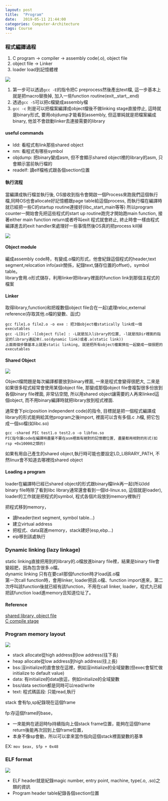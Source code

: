 ```yaml
---
layout: post
title:  "Program"
date:   2019-05-11 21:44:00
categories: Computer-Architecture
tags: Course
---
```


### 程式編譯過程

1. C program -> compiler -> assembly code(.o), object file
2. object file -> Linker
3. loader load到記憶體裡

![](assets/images/notes/CA/1-3.png)

1. 第一步可以透過`gcc -E`的指令把C preprocess然後產出text檔, 這一步基本上就是把macro替換掉, 加入一些function routine(exit,_start,_end)
2. 透過`gcc -S`可以把c檔變成assembly檔
3. `gcc -c` 則是可以把檔案編譯成object檔後不做linking stage直接停止, 這時就是binary形式, 要用objdump才能看到assembly, 但這單純就是把檔案編成binary, 他並不會啟動linker去連接需要的library


#### useful commands

- ldd: 看程式有link那些shared object
- nm: 看程式有哪些symbol
- objdump: 把binary變成asm, 但不會顯示shared object裡的library的asm, 只會顯示當前執行檔的
- readelf: 讀elf檔格式跟各個section位置

#### 執行流程

當編譯成執行檔並執行後, OS接收到指令會開啟一個Process來跑我們這個執行檔,同時OS也會allocate好記憶體跟page table給這個process, 而執行檔在編譯時就已經把一些C的startup routine連接好(libc_start_main等等) 所以program counter一開始會先把這些程式的start up routine跑完才開始跑main function, 接著either main function return或者呼叫exit 程式就會終止, 終止時會一樣由程式編譯進去的exit handler來處理好一些事情然後OS真的把process kill掉

![](assets/images/notes/CA/1-2.png)

#### Object module

編成assembly code時，有變成.o檔的形式，他會紀錄這個程式的header,text segment,relocation info(aslr關係，紀錄text,儲存位置的offset)，symbol table。<br />
library會用.o形式儲存，利用linker把library裡面的function link到那個主程式的檔案 

#### Linker

取得library,function)和把複數個object file合在一起(處理reloc,external reference(存取其他.o檔的變數、函式)

```
gcc file1.o file2.o -o exe : 把3個object檔statically link成一個executables
gcc -L[Dir] -l[object file] : -L就是加入library的位置, -l就是找Dir裡面的指定的library連起來(.so(dynamic link)或者.a(static link))
上面兩個步驟基本上就是static linking, 就是把所有object檔案擠在一起變成一個很肥的executables
```

#### Shared Object

![](/assets/images/notes/CA/1-5.png)


Object檔問題是每次編譯都要放到binary裡面, 一來是程式會變得很肥大, 二來是如果很多程式經常會使用某個object file, 那變成那個object file會複製很多份放到各個binary file裡面,  非常佔空間, 所以用shared object讓需要的人再來linked這個object, 而不用binary編譯時就把library放到程式裡面.

通常會下pic(position independent code)的指令, 目標就是把一個程式編譯成library的形式能夠給其他program之後import, 裡面可以含有多個.c .h檔, 把它包成一個so檔(如libc.so)

```
gcc -shared PIC test1.o test2.o -o libfoo.so
PIC指令讓code在編譯時盡量不要在asm裡面有絕對的記憶體位置, 盡量都用相對的形式(如rsp +0x10000之類的)
```

如果有用自己產生的shared object,執行時可能也要設定LD_LIBRARY_PATH, 不然linux會不知道去哪裡找shared object

#### Loading a program

loader在編譯時已經已shared object的形式跟binary檔link再一起(所以ldd binary file時除了看到libc library通常還會看到一個ld-linux.so, 這個就是loader), loader的工作就是把程式的symbol, 程式各個片段放到memory裡執行

把程式移到memory，
- 讀header(text segment, symbol table...)
- 建立virtual address
- 把程式、data寫進memory，stack建好(esp,ebp...)
- eip移到該處執行

### Dynamic linking (lazy linkage)

static linking直接把用到的library的.o檔放進binary file裡，結果是binary file會變超肥，因為包含很多.o檔。<br />
dynamic linking 只有在要call那個function時才load該.o檔<br />
第一次call function時，會用linker, loader把該.o檔、function import進來，第二次呼叫該function後就已經有該function，不用在call linker, loader，程式九已經把該function load進memory且知道位址了。

#### Reference

[shared library, object file](https://medium.com/@dkwok94/the-linking-process-exposed-static-vs-dynamic-libraries-977e92139b5f)<br />
[C compile stage](http://www-sop.inria.fr/dream/legacy/intro-devel-env.html)

### Program memory layout

![](/assets/images/notes/CA/1-1.jpg)

- stack allocate從high address到low address(往下長)
- heap allocate從low address到high address(往上長)
- bss:沒initialize的直會放在這裡，例如沒initialize的全域變數(但exec會幫忙做initialize to default value)
- data: 有initialize的data放這，例如initialize的全域變數
- bss/data section都是同時可以read/write
- text: 程式碼區段: 只能read,執行

stack 會有fp,sp紀錄現在這個frame

fp:存這個frame的base，
- 一來能夠在遞迴時fp持續指向上個stack frame位置，能夠在這個frame return後能再次回到上個frame位置，
- 本身不像sp會動，所以可以拿來當作指向這個stack裡面變數的基準

EX: `mov $eax, $fp + 0x48`

### ELF format

![](/assets/images/notes/CA/1-4.png)

- ELF header就是紀錄magic number, entry point, machine, type(.o, .so)之類的資訊
- Program header table紀錄各個section位置

